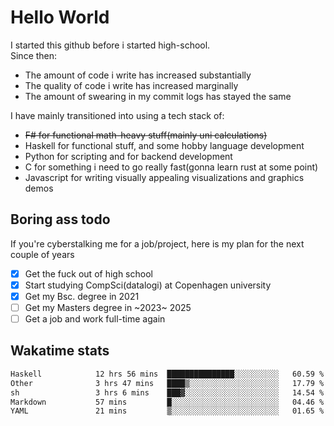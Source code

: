# Hello World

I started this github before i started high-school.  
Since then:
- The amount of code i write has increased substantially
- The quality of code i write has increased marginally
- The amount of swearing in my commit logs has stayed the same

I have mainly transitioned into using a tech stack of:
- ~~F# for functional math-heavy stuff(mainly uni calculations)~~
- Haskell for functional stuff, and some hobby language development
- Python for scripting and for backend development
- C for something i need to go really fast(gonna learn rust at some point)
- Javascript for writing visually appealing visualizations and graphics demos

## Boring ass todo
If you're cyberstalking me for a job/project, here is my plan for the next couple of years
- [x] Get the fuck out of high school
- [x] Start studying CompSci(datalogi) at Copenhagen university
- [x] Get my Bsc. degree in 2021
- [ ] Get my Masters degree in ~2023~ 2025
- [ ] Get a job and work full-time again

## Wakatime stats
<!--START_SECTION:waka-->

```txt
Haskell            12 hrs 56 mins  ███████████████░░░░░░░░░░   60.59 %
Other              3 hrs 47 mins   ████▒░░░░░░░░░░░░░░░░░░░░   17.79 %
sh                 3 hrs 6 mins    ███▓░░░░░░░░░░░░░░░░░░░░░   14.54 %
Markdown           57 mins         █░░░░░░░░░░░░░░░░░░░░░░░░   04.46 %
YAML               21 mins         ▒░░░░░░░░░░░░░░░░░░░░░░░░   01.65 %
```

<!--END_SECTION:waka-->
